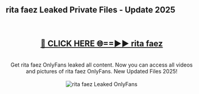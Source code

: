 <h2>rita faez Leaked Private Files - Update 2025</h2>
<br>
<div align="center">
<h2><a href="https://cliphot.my.id/rita_faez" rel="nofollow">🔴 CLICK HERE 🌐==►► rita faez</a></h2>
<br>
Get rita faez OnlyFans leaked all content. Now you can access all videos and pictures of rita faez OnlyFans. New Updated Files 2025!
<br>
<br>
<a href="https://cliphot.my.id/rita_faez" rel="nofollow" data-target="animated-image.originalLink"><img src="https://i.ibb.co.com/WyWwxjT/player-gif2.gif" alt="rita faez Leaked OnlyFans" style="max-width: 100%; display: inline-block;" data-target="animated-image.originalImage"></a>
</div>
<br>